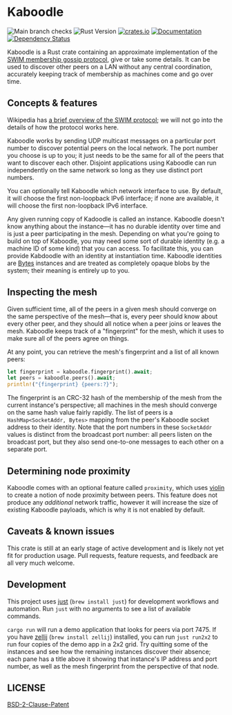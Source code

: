 # Kaboodle

![Main branch checks](https://github.com/serval/kaboodle/actions/workflows/main.yml/badge.svg)
![Rust Version][rustc-image]
[![crates.io][crate-image]][crate-link]
[![Documentation][docs-image]][docs-link]
[![Dependency Status][deps-image]][deps-link]

Kaboodle is a Rust crate containing an approximate implementation of the [SWIM membership gossip protocol](http://www.cs.cornell.edu/projects/Quicksilver/public_pdfs/SWIM.pdf), give or take some details. It can be used to discover other peers on a LAN without any central coordination, accurately keeping track of membership as machines come and go over time.

## Concepts & features

Wikipedia has [a brief overview of the SWIM protocol](https://en.wikipedia.org/wiki/SWIM_Protocol); we will not go into the details of how the protocol works here.

Kaboodle works by sending UDP multicast messages on a particular port number to discover potential peers on the local network. The port number you choose is up to you; it just needs to be the same for all of the peers that want to discover each other. Disjoint applications using Kaboodle can run independently on the same network so long as they use distinct port numbers.

You can optionally tell Kaboodle which network interface to use. By default, it will choose the first non-loopback IPv6 interface; if none are available, it will choose the first non-loopback IPv6 interface.

Any given running copy of Kadoodle is called an instance. Kaboodle doesn't know anything about the instance—it has no durable identity over time and is just a peer participating in the mesh. Depending on what you're going to build on top of Kaboodle, you may need some sort of durable identity (e.g. a machine ID of some kind) that you can access. To facilitate this, you can provide Kabdoodle with an identity at instantiation time. Kaboodle identities are [Bytes](https://crates.io/crates/bytes) instances and are treated as completely opaque blobs by the system; their meaning is entirely up to you.

## Inspecting the mesh

Given sufficient time, all of the peers in a given mesh should converge on the same perspective of the mesh—that is, every peer should know about every other peer, and they should all notice when a peer joins or leaves the mesh. Kaboodle keeps track of a "fingerprint" for the mesh, which it uses to make sure all of the peers agree on things.

At any point, you can retrieve the mesh's fingerprint and a list of all known peers:

```rust
let fingerprint = kaboodle.fingerprint().await;
let peers = kaboodle.peers().await;
println!("{fingerprint} {peers:?}");
```

The fingerprint is an CRC-32 hash of the membership of the mesh from the current instance's perspective; all machines in the mesh should converge on the same hash value fairly rapidly. The list of peers is a `HashMap<SocketAddr, Bytes>` mapping from the peer's Kaboodle socket address to their identity. Note that the port numbers in these `SocketAddr` values is distinct from the broadcast port number: all peers listen on the broadcast port, but they also send one-to-one messages to each other on a separate port.

## Determining node proximity

Kaboodle comes with an optional feature called `proximity`, which uses [violin](https://github.com/kbknapp/violin) to create a notion of node proximity between peers. This feature does not produce any _additional_ network traffic, however it will increase the size of existing Kaboodle payloads, which is why it is not enabled by default.


## Caveats & known issues

This crate is still at an early stage of active development and is likely not yet fit for production usage. Pull requests, feature requests, and feedback are all very much welcome.

## Development

This project uses [just](https://github.com/casey/just) (`brew install just`) for development workflows and automation. Run `just` with no arguments to see a list of available commands.

`cargo run` will run a demo application that looks for peers via port 7475. If you have [zellij](https://zellij.dev) (`brew install zellij`) installed, you can run `just run2x2` to run four copies of the demo app in a 2x2 grid. Try quitting some of the instances and see how the remaining instances discover their absence; each pane has a title above it showing that instance's IP address and port number, as well as the mesh fingerprint from the perspective of that node.

## LICENSE

[BSD-2-Clause-Patent](./LICENSE)

[//]: # (badges)

[rustc-image]: https://img.shields.io/badge/rustc-1.68+-blue.svg
[crate-image]: https://img.shields.io/crates/v/violin.svg
[crate-link]: https://crates.io/crates/kaboodle
[docs-image]: https://docs.rs/kaboodle/badge.svg
[docs-link]: https://docs.rs/kaboodle
[deps-image]: https://deps.rs/repo/github/serval/kaboodle/status.svg
[deps-link]: https://deps.rs/repo/github/serval/kaboodle